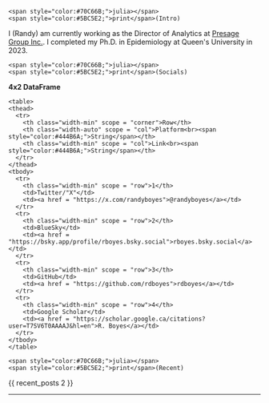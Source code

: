 ~~~
<span style="color:#70C66B;">julia></span>
<span style="color:#5BC5E2;">print</span>(Intro)
~~~

I (Randy) am currently working as the Director of Analytics at [Presage Group Inc.](https://presagegroup.com/). I completed my Ph.D. in Epidemiology at Queen's University in 2023.

~~~
<span style="color:#70C66B;">julia></span>
<span style="color:#5BC5E2;">print</span>(Socials)
~~~

**4x2 DataFrame**

~~~
<table>
<thead>
  <tr>
    <th class="width-min" scope = "corner">Row</th>
    <th class="width-auto" scope = "col">Platform<br><span style="color:#444B6A;">String</span></th>
    <th class="width-min" scope = "col">Link<br><span style="color:#444B6A;">String</span></th>
  </tr>
</thead>
<tbody>
  <tr>
    <th class="width-min" scope = "row">1</th>
    <td>Twitter/"X"</td>
    <td><a href = "https://x.com/randyboyes">@randyboyes</a></td>
  </tr>
  <tr>
    <th class="width-min" scope = "row">2</th>
    <td>BlueSky</td>
    <td><a href = "https://bsky.app/profile/rboyes.bsky.social">rboyes.bsky.social</a></td>
  </tr>
  <tr>
    <th class="width-min" scope = "row">3</th>
    <td>GitHub</td>
    <td><a href = "https://github.com/rdboyes">rdboyes</a></td>
  </tr>
  <tr>
    <th class="width-min" scope = "row">4</th>
    <td>Google Scholar</td>
    <td><a href = "https://scholar.google.ca/citations?user=T7SV6T0AAAAJ&hl=en">R. Boyes</a></td>
  </tr>
</tbody>
</table>
~~~

~~~
<span style="color:#70C66B;">julia></span>
<span style="color:#5BC5E2;">print</span>(Recent)
~~~

{{ recent_posts 2 }}

---
